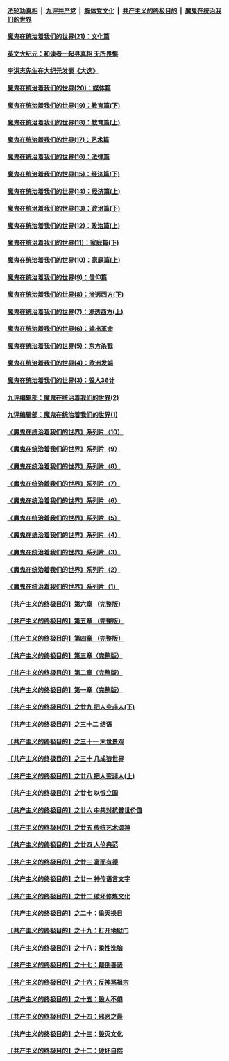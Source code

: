

####  [法轮功真相](../../../../basic/blob/master/README.md?t=12222102) &nbsp;|&nbsp; [九评共产党](../../../../9ping.md/blob/master/README.md?t=12222102) &nbsp;|&nbsp; [解体党文化](../../../../jtdwh.md/blob/master/README.md?t=12222102)  &nbsp;|&nbsp; [共产主义的终极目的](../../../../gczydzjmd.md/blob/master/README.md?t=12222102) &nbsp;|&nbsp; [魔鬼在统治我们的世界](../../../../mgztzwmdsj.md/blob/master/README.md?t=12222102) 

#### [魔鬼在统治着我们的世界(21)：文化篇](../pages/nsc422/n10597706.md?t=12222102) 

#### [英文大纪元：和读者一起寻真相 无所畏惧](../pages/nsc422/n12542027.md?t=12222102) 

#### [李洪志先生在大纪元发表《大选》](../pages/nsc422/n12534746.md?t=12222102) 

#### [魔鬼在统治着我们的世界(20)：媒体篇](../pages/nsc422/n10586579.md?t=12222102) 

#### [魔鬼在统治着我们的世界(19)：教育篇(下)](../pages/nsc422/n10564808.md?t=12222102) 

#### [魔鬼在统治着我们的世界(18)：教育篇(上)](../pages/nsc422/n10526970.md?t=12222102) 

#### [魔鬼在统治着我们的世界(17)：艺术篇](../pages/nsc422/n10499093.md?t=12222102) 

#### [魔鬼在统治着我们的世界(16)：法律篇](../pages/nsc422/n10485969.md?t=12222102) 

#### [魔鬼在统治着我们的世界(15)：经济篇(下)](../pages/nsc422/n10469975.md?t=12222102) 

#### [魔鬼在统治着我们的世界(14)：经济篇(上)](../pages/nsc422/n10457370.md?t=12222102) 

#### [魔鬼在统治着我们的世界(13)：政治篇(下)](../pages/nsc422/n10448270.md?t=12222102) 

#### [魔鬼在统治着我们的世界(12)：政治篇(上)](../pages/nsc422/n10444576.md?t=12222102) 

#### [魔鬼在统治着我们的世界(11)：家庭篇(下)](../pages/nsc422/n10440961.md?t=12222102) 

#### [魔鬼在统治着我们的世界(10)：家庭篇(上)](../pages/nsc422/n10435448.md?t=12222102) 

#### [魔鬼在统治着我们的世界(9)：信仰篇](../pages/nsc422/n10432159.md?t=12222102) 

#### [魔鬼在统治着我们的世界(8)：渗透西方(下)](../pages/nsc422/n10429603.md?t=12222102) 

#### [魔鬼在统治着我们的世界(7)：渗透西方(上)](../pages/nsc422/n10426013.md?t=12222102) 

#### [魔鬼在统治着我们的世界(6)：输出革命](../pages/nsc422/n10421536.md?t=12222102) 

#### [魔鬼在统治着我们的世界(5)：东方杀戮](../pages/nsc422/n10417707.md?t=12222102) 

#### [魔鬼在统治着我们的世界(4)：欧洲发端](../pages/nsc422/n10414890.md?t=12222102) 

#### [魔鬼在统治着我们的世界(3)：毁人36计](../pages/nsc422/n10411583.md?t=12222102) 

#### [九评编辑部：魔鬼在统治着我们的世界(2)](../pages/nsc422/n10410036.md?t=12222102) 

#### [九评编辑部：魔鬼在统治着我们的世界(1)](../pages/nsc422/n10406825.md?t=12222102) 

#### [《魔鬼在统治着我们的世界》系列片（10）](../pages/nsc422/n12292670.md?t=12222102) 

#### [《魔鬼在统治着我们的世界》系列片（9）](../pages/nsc422/n12290859.md?t=12222102) 

#### [《魔鬼在统治着我们的世界》系列片（8）](../pages/nsc422/n12287445.md?t=12222102) 

#### [《魔鬼在统治着我们的世界》系列片（7）](../pages/nsc422/n12283425.md?t=12222102) 

#### [《魔鬼在统治着我们的世界》系列片（6）](../pages/nsc422/n12282314.md?t=12222102) 

#### [《魔鬼在统治着我们的世界》系列片（5）](../pages/nsc422/n12281419.md?t=12222102) 

#### [《魔鬼在统治着我们的世界》系列片（4）](../pages/nsc422/n12274024.md?t=12222102) 

#### [《魔鬼在统治着我们的世界》系列片（3）](../pages/nsc422/n12271322.md?t=12222102) 

#### [《魔鬼在统治着我们的世界》系列片（2）](../pages/nsc422/n12269049.md?t=12222102) 

#### [《魔鬼在统治着我们的世界》系列片（1）](../pages/nsc422/n12267575.md?t=12222102) 

#### [【共产主义的终极目的】第六章 （完整版）](../pages/nsc422/n11428913.md?t=12222102) 

#### [【共产主义的终极目的】第五章 （完整版）](../pages/nsc422/n11428912.md?t=12222102) 

#### [【共产主义的终极目的】第四章 （完整版）](../pages/nsc422/n11428907.md?t=12222102) 

#### [【共产主义的终极目的】第三章（完整版）](../pages/nsc422/n11428848.md?t=12222102) 

#### [【共产主义的终极目的】第二章（完整版）](../pages/nsc422/n11428831.md?t=12222102) 

#### [【共产主义的终极目的】第一章（完整版）](../pages/nsc422/n11417651.md?t=12222102) 

#### [【共产主义的终极目的】之廿九 把人变非人(下)](../pages/nsc422/n11344140.md?t=12222102) 

#### [【共产主义的终极目的】之三十二 结语](../pages/nsc422/n11360535.md?t=12222102) 

#### [【共产主义的终极目的】之三十一 末世景观](../pages/nsc422/n11351129.md?t=12222102) 

#### [【共产主义的终极目的】之三十 几成狼世界](../pages/nsc422/n11348280.md?t=12222102) 

#### [【共产主义的终极目的】之廿八 把人变非人(上)](../pages/nsc422/n11340492.md?t=12222102) 

#### [【共产主义的终极目的】之廿七 以恨立国](../pages/nsc422/n11336944.md?t=12222102) 

#### [【共产主义的终极目的】之廿六 中共对抗普世价值](../pages/nsc422/n11324785.md?t=12222102) 

#### [【共产主义的终极目的】之廿五 传统艺术颂神](../pages/nsc422/n11296396.md?t=12222102) 

#### [【共产主义的终极目的】之廿四 人伦典范](../pages/nsc422/n11296397.md?t=12222102) 

#### [【共产主义的终极目的】之廿三 富而有德](../pages/nsc422/n11283598.md?t=12222102) 

#### [【共产主义的终极目的】之廿一 神传语言文字](../pages/nsc422/n11263265.md?t=12222102) 

#### [【共产主义的终极目的】之廿二 破坏修炼文化](../pages/nsc422/n11245728.md?t=12222102) 

#### [【共产主义的终极目的】之二十：偷天换日](../pages/nsc422/n11238846.md?t=12222102) 

#### [【共产主义的终极目的】之十九：打开地狱门](../pages/nsc422/n11206376.md?t=12222102) 

#### [【共产主义的终极目的】之十八：柔性洗脑](../pages/nsc422/n11199994.md?t=12222102) 

#### [【共产主义的终极目的】之十七：颠倒善恶](../pages/nsc422/n11179782.md?t=12222102) 

#### [【共产主义的终极目的】之十六：反神骂祖宗](../pages/nsc422/n11166798.md?t=12222102) 

#### [【共产主义的终极目的】之十五：毁人不倦](../pages/nsc422/n11166792.md?t=12222102) 

#### [【共产主义的终极目的】之十四：邪恶之最](../pages/nsc422/n11150249.md?t=12222102) 

#### [【共产主义的终极目的】之十三：毁灭文化](../pages/nsc422/n11135227.md?t=12222102) 

#### [【共产主义的终极目的】之十二：破坏自然](../pages/nsc422/n11135214.md?t=12222102) 

